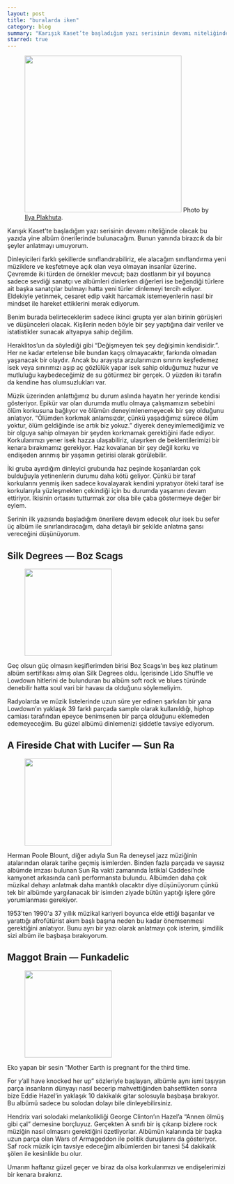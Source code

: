 ```yaml
---
layout: post
title: "buralarda iken"
category: blog
summary: "Karışık Kaset’te başladığım yazı serisinin devamı niteliğinde olacak bu yazıda yine albüm önerilerinde bulunacağım. Bunun yanında birazcık da bir şeyler anlatmayı umuyorum."
starred: true
---
```


<figure>
    <img src="https://miro.medium.com/max/2400/1*tMecGHqHvqGTtpHcTTvt6g.jpeg" style="height: 360px">
    Photo by <a href="https://unsplash.com/@ilyapla"  target="_blank">Ilya Plakhuta</a>.
</figure>

Karışık Kaset’te başladığım yazı serisinin devamı niteliğinde olacak bu yazıda yine albüm önerilerinde bulunacağım. Bunun yanında birazcık da bir şeyler anlatmayı umuyorum.

Dinleyicileri farklı şekillerde sınıflandırabiliriz, ele alacağım sınıflandırma yeni müziklere ve keşfetmeye açık olan veya olmayan insanlar üzerine. Çevremde iki türden de örnekler mevcut; bazı dostlarım bir yıl boyunca sadece sevdiği sanatçı ve albümleri dinlerken diğerleri ise beğendiği türlere ait başka sanatçılar bulmayı hatta yeni türler dinlemeyi tercih ediyor. Eldekiyle yetinmek, cesaret edip vakit harcamak istemeyenlerin nasıl bir mindset ile hareket ettiklerini merak ediyorum.

Benim burada belirteceklerim sadece ikinci grupta yer alan birinin görüşleri ve düşünceleri olacak. Kişilerin neden böyle bir şey yaptığına dair veriler ve istatistikler sunacak altyapıya sahip değilim.

Heraklitos’un da söylediği gibi “Değişmeyen tek şey değişimin kendisidir.”. Her ne kadar ertelense bile bundan kaçış olmayacaktır, farkında olmadan yaşanacak bir olaydır. Ancak bu arayışta arzularımızın sınırını keşfedemez isek veya sınırımızı aşıp aç gözlülük yapar isek sahip olduğumuz huzur ve mutluluğu kaybedeceğimiz de su götürmez bir gerçek. O yüzden iki tarafın da kendine has olumsuzlukları var.

Müzik üzerinden anlattığımız bu durum aslında hayatın her yerinde kendisi gösteriyor. Epikür var olan durumda mutlu olmaya çalışmamızın sebebini ölüm korkusuna bağlıyor ve ölümün deneyimlenemeyecek bir şey olduğunu anlatıyor. “Ölümden korkmak anlamsızdır, çünkü yaşadığımız sürece ölüm yoktur, ölüm geldiğinde ise artık biz yokuz.” diyerek deneyimlemediğimiz ve bir olguya sahip olmayan bir şeyden korkmamak gerektiğini ifade ediyor. Korkularımızı yener isek hazza ulaşabiliriz, ulaşırken de beklentilerimizi bir kenara bırakmamız gerekiyor. Haz kovalanan bir şey değil korku ve endişeden arınmış bir yaşamın getirisi olarak görülebilir.

İki gruba ayırdığım dinleyici grubunda haz peşinde koşanlardan çok bulduğuyla yetinenlerin durumu daha kötü geliyor. Çünkü bir taraf korkularını yenmiş iken sadece kovalayarak kendini yıpratıyor öteki taraf ise korkularıyla yüzleşmekten çekindiği için bu durumda yaşamını devam ettiriyor. İkisinin ortasını tutturmak zor olsa bile çaba göstermeye değer bir eylem.

Serinin ilk yazısında başladığım önerilere devam edecek olur isek bu sefer üç albüm ile sınırlandıracağım, daha detaylı bir şekilde anlatma şansı vereceğini düşünüyorum.

## Silk Degrees — Boz Scags

<figure>
    <img src="https://is4-ssl.mzstatic.com/image/thumb/Music124/v4/52/ab/ec/52abec64-adf9-6ffc-2a3b-225c789e90b3/source/600x600bb.jpg" style="height: 200px">
</figure>

Geç olsun güç olmasın keşiflerimden birisi Boz Scags’ın beş kez platinum albüm sertifikası almış olan Silk Degrees oldu. İçerisinde Lido Shuffle ve Lowdown hitlerini de bulunduran bu albüm soft rock ve blues türünde denebilir hatta soul vari bir havası da olduğunu söylemeliyim.

Radyolarda ve müzik listelerinde uzun süre yer edinen şarkıları bir yana Lowdown’ın yaklaşık 39 farklı parçada sample olarak kullanıldığı, hiphop camiası tarafından epeyce benimsenen bir parça olduğunu eklemeden edemeyeceğim. Bu güzel albümü dinlemenizi şiddetle tavsiye ediyorum.

## A Fireside Chat with Lucifer — Sun Ra

<figure>
    <img src="https://is5-ssl.mzstatic.com/image/thumb/Music124/v4/94/62/59/94625986-7107-6f3b-20cd-d91efd4d9abf/source/600x600bb.jpg" style="height: 200px">
</figure>

Herman Poole Blount, diğer adıyla Sun Ra deneysel jazz müziğinin atalarından olarak tarihe geçmiş isimlerden. Binden fazla parçada ve sayısız albümde imzası bulunan Sun Ra vakti zamanında İstiklal Caddesi’nde kamyonet arkasında canlı performansta bulundu. Albümden daha çok müzikal dehayı anlatmak daha mantıklı olacaktır diye düşünüyorum çünkü tek bir albümde yargılanacak bir isimden ziyade bütün yaptığı işlere göre yorumlanması gerekiyor.

1953'ten 1990'a 37 yıllık müzikal kariyeri boyunca elde ettiği başarılar ve yarattığı afrofütürist akım başlı başına neden bu kadar önemsenmesi gerektiğini anlatıyor. Bunu ayrı bir yazı olarak anlatmayı çok isterim, şimdilik sizi albüm ile başbaşa bırakıyorum.

## Maggot Brain — Funkadelic

<figure>
    <img src="https://is2-ssl.mzstatic.com/image/thumb/Music124/v4/1a/44/8d/1a448d99-f1b2-5180-fc5f-1a152ae94c23/source/600x600bb.jpg" style="height: 200px">
</figure>

Eko yapan bir sesin “Mother Earth is pregnant for the third time.

For y’all have knocked her up” sözleriyle başlayan, albümle aynı ismi taşıyan parça insanların dünyayı nasıl becerip mahvettiğinden bahsettikten sonra bize Eddie Hazel’in yaklaşık 10 dakikalık gitar solosuyla başbaşa bırakıyor. Bu albümü sadece bu solodan dolayı bile dinleyebilirsiniz.

Hendrix vari solodaki melankolikliği George Clinton’ın Hazel’a “Annen ölmüş gibi çal” demesine borçluyuz. Gerçekten A sınıfı bir iş çıkarıp bizlere rock müziğin nasıl olmasını gerektiğini özetliyorlar. Albümün kalanında bir başka uzun parça olan Wars of Armageddon ile politik duruşlarını da gösteriyor. Saf rock müzik için tavsiye edeceğim albümlerden bir tanesi 54 dakikalık şölen ile kesinlikle bu olur.

Umarım haftanız güzel geçer ve biraz da olsa korkularımızı ve endişelerimizi bir kenara bırakırız.